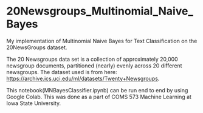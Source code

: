 # 20Newsgroups_Multinomial_Naive_Bayes
My implementation of Multinomial Naive Bayes for Text Classification on the 20NewsGroups dataset.

The 20 Newsgroups data set is a collection of approximately 20,000 newsgroup documents, partitioned (nearly) evenly across 20 different newsgroups.
The dataset used is from here: https://archive.ics.uci.edu/ml/datasets/Twenty+Newsgroups.

This notebook(MNBayesClassifier.ipynb) can be run end to end by using Google Colab.
This was done as a part of COMS 573 Machine Learning at Iowa State University.
